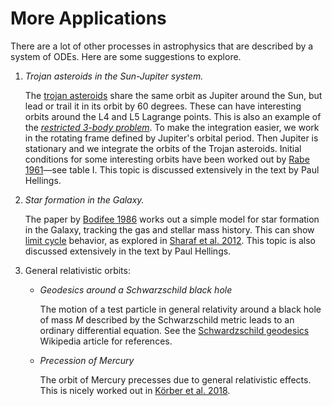 More Applications
=================

There are a lot of other processes in astrophysics that are described
by a system of ODEs.  Here are some suggestions to explore.

1. _Trojan asteroids in the Sun-Jupiter system._

   The [trojan
   asteroids](https://en.wikipedia.org/wiki/Jupiter_trojan) share the
   same orbit as Jupiter around the Sun, but lead or trail it in its
   orbit by 60 degrees.  These can have interesting orbits around the
   L4 and L5 Lagrange points.  This is also an example of the
   [_restricted 3-body
   problem_](https://en.wikipedia.org/wiki/Three-body_problem#Restricted_three-body_problem).
   To make the integration easier, we work in the rotating frame
   defined by Jupiter's orbital period.  Then Jupiter is stationary
   and we integrate the orbits of the Trojan asteroids.  Initial
   conditions for some interesting orbits have been worked out by
   [Rabe
   1961](https://ui.adsabs.harvard.edu/abs/1961AJ.....66..500R/abstract)&mdash;see
   table I.  This topic is discussed extensively in the text by Paul
   Hellings.

2. _Star formation in the Galaxy._

   The paper by [Bodifee
   1986](https://articles.adsabs.harvard.edu/pdf/1986Ap%26SS.122...41B)
   works out a simple model for star formation in the Galaxy, tracking
   the gas and stellar mass history.
   This can show [limit cycle](https://en.wikipedia.org/wiki/Limit_cycle) behavior, as
   explored in [Sharaf et al. 2012](https://ui.adsabs.harvard.edu/abs/2012JAsGe...1...70S/abstract).
   This topic is also discussed extensively in the text by Paul Hellings.


3. General relativistic orbits:

   * _Geodesics around a Schwarzschild black hole_

     The motion of a test particle in general relativity around a black hole of mass $M$
     described by the Schwarzschild metric leads to an ordinary differential equation.
     See the [Schwardzschild geodesics](https://en.m.wikipedia.org/wiki/Schwarzschild_geodesics) Wikipedia
     article for references.

   * _Precession of Mercury_

     The orbit of Mercury precesses due to general relativistic effects.  This is
     nicely worked out in [Körber et al. 2018](https://arxiv.org/pdf/1803.01678.pdf).
     
